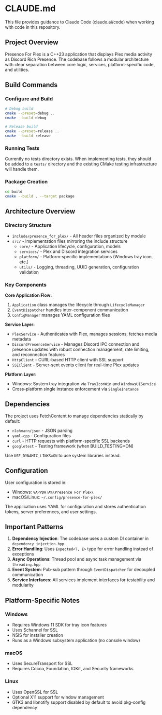 # CLAUDE.md

This file provides guidance to Claude Code (claude.ai/code) when working with code in this repository.

## Project Overview

Presence For Plex is a C++23 application that displays Plex media activity as Discord Rich Presence. The codebase follows a modular architecture with clear separation between core logic, services, platform-specific code, and utilities.

## Build Commands

### Configure and Build
```bash
# Debug build
cmake --preset=debug ..
cmake --build debug

# Release build
cmake --preset=release ..
cmake --build release
```

### Running Tests
Currently no tests directory exists. When implementing tests, they should be added to a `tests/` directory and the existing CMake testing infrastructure will handle them.

### Package Creation
```bash
cd build
cmake --build . --target package
```

## Architecture Overview

### Directory Structure
- `include/presence_for_plex/` - All header files organized by module
- `src/` - Implementation files mirroring the include structure
  - `core/` - Application lifecycle, configuration, models
  - `services/` - Plex and Discord integration services
  - `platform/` - Platform-specific implementations (Windows tray icon, etc.)
  - `utils/` - Logging, threading, UUID generation, configuration validation

### Key Components

**Core Application Flow:**
1. `Application` class manages the lifecycle through `LifecycleManager`
2. `EventDispatcher` handles inter-component communication
3. `ConfigManager` manages YAML configuration files

**Service Layer:**
- `PlexService` - Authenticates with Plex, manages sessions, fetches media metadata
- `DiscordPresenceService` - Manages Discord IPC connection and presence updates with robust connection management, rate limiting, and reconnection features
- `HttpClient` - CURL-based HTTP client with SSL support
- `SSEClient` - Server-sent events client for real-time Plex updates

**Platform Layer:**
- Windows: System tray integration via `TrayIconWin` and `WindowsUIService`
- Cross-platform single instance enforcement via `SingleInstance`

## Dependencies

The project uses FetchContent to manage dependencies statically by default:
- `nlohmann/json` - JSON parsing
- `yaml-cpp` - Configuration files
- `curl` - HTTP requests with platform-specific SSL backends
- `googletest` - Testing framework (when BUILD_TESTING=ON)

Use `USE_DYNAMIC_LINKS=ON` to use system libraries instead.

## Configuration

User configuration is stored in:
- Windows: `%APPDATA%\Presence For Plex\`
- macOS/Linux: `~/.config/presence-for-plex/`

The application uses YAML for configuration and stores authentication tokens, server preferences, and user settings.

## Important Patterns

1. **Dependency Injection**: The codebase uses a custom DI container in `dependency_injection.hpp`
2. **Error Handling**: Uses `Expected<T, E>` type for error handling instead of exceptions
3. **Async Operations**: Thread pool and async task management via `threading.hpp`
4. **Event System**: Pub-sub pattern through `EventDispatcher` for decoupled communication
5. **Service Interfaces**: All services implement interfaces for testability and modularity

## Platform-Specific Notes

### Windows
- Requires Windows 11 SDK for tray icon features
- Uses Schannel for SSL
- NSIS for installer creation
- Runs as a Windows subsystem application (no console window)

### macOS
- Uses SecureTransport for SSL
- Requires Cocoa, Foundation, IOKit, and Security frameworks

### Linux
- Uses OpenSSL for SSL
- Optional X11 support for window management
- GTK3 and libnotify support disabled by default to avoid pkg-config dependency